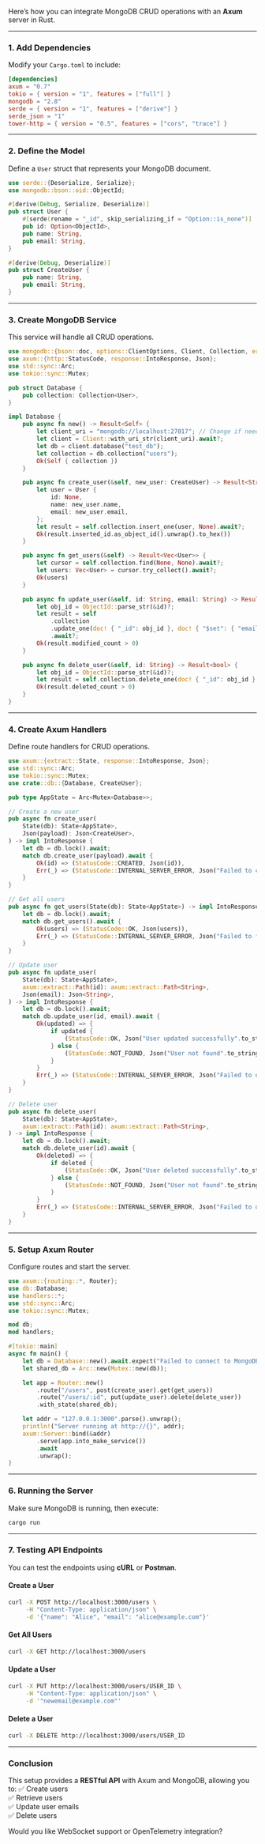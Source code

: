 Here’s how you can integrate MongoDB CRUD operations with an **Axum** server in Rust.

---

### **1. Add Dependencies**
Modify your `Cargo.toml` to include:

```toml
[dependencies]
axum = "0.7"
tokio = { version = "1", features = ["full"] }
mongodb = "2.8"
serde = { version = "1", features = ["derive"] }
serde_json = "1"
tower-http = { version = "0.5", features = ["cors", "trace"] }
```

---

### **2. Define the Model**
Define a `User` struct that represents your MongoDB document.

```rust
use serde::{Deserialize, Serialize};
use mongodb::bson::oid::ObjectId;

#[derive(Debug, Serialize, Deserialize)]
pub struct User {
    #[serde(rename = "_id", skip_serializing_if = "Option::is_none")]
    pub id: Option<ObjectId>,
    pub name: String,
    pub email: String,
}

#[derive(Debug, Deserialize)]
pub struct CreateUser {
    pub name: String,
    pub email: String,
}
```

---

### **3. Create MongoDB Service**
This service will handle all CRUD operations.

```rust
use mongodb::{bson::doc, options::ClientOptions, Client, Collection, error::Result};
use axum::{http::StatusCode, response::IntoResponse, Json};
use std::sync::Arc;
use tokio::sync::Mutex;

pub struct Database {
    pub collection: Collection<User>,
}

impl Database {
    pub async fn new() -> Result<Self> {
        let client_uri = "mongodb://localhost:27017"; // Change if needed
        let client = Client::with_uri_str(client_uri).await?;
        let db = client.database("test_db");
        let collection = db.collection("users");
        Ok(Self { collection })
    }

    pub async fn create_user(&self, new_user: CreateUser) -> Result<String> {
        let user = User {
            id: None,
            name: new_user.name,
            email: new_user.email,
        };
        let result = self.collection.insert_one(user, None).await?;
        Ok(result.inserted_id.as_object_id().unwrap().to_hex())
    }

    pub async fn get_users(&self) -> Result<Vec<User>> {
        let cursor = self.collection.find(None, None).await?;
        let users: Vec<User> = cursor.try_collect().await?;
        Ok(users)
    }

    pub async fn update_user(&self, id: String, email: String) -> Result<bool> {
        let obj_id = ObjectId::parse_str(&id)?;
        let result = self
            .collection
            .update_one(doc! { "_id": obj_id }, doc! { "$set": { "email": email } }, None)
            .await?;
        Ok(result.modified_count > 0)
    }

    pub async fn delete_user(&self, id: String) -> Result<bool> {
        let obj_id = ObjectId::parse_str(&id)?;
        let result = self.collection.delete_one(doc! { "_id": obj_id }, None).await?;
        Ok(result.deleted_count > 0)
    }
}
```

---

### **4. Create Axum Handlers**
Define route handlers for CRUD operations.

```rust
use axum::{extract::State, response::IntoResponse, Json};
use std::sync::Arc;
use tokio::sync::Mutex;
use crate::db::{Database, CreateUser};

pub type AppState = Arc<Mutex<Database>>;

// Create a new user
pub async fn create_user(
    State(db): State<AppState>,
    Json(payload): Json<CreateUser>,
) -> impl IntoResponse {
    let db = db.lock().await;
    match db.create_user(payload).await {
        Ok(id) => (StatusCode::CREATED, Json(id)),
        Err(_) => (StatusCode::INTERNAL_SERVER_ERROR, Json("Failed to create user".to_string())),
    }
}

// Get all users
pub async fn get_users(State(db): State<AppState>) -> impl IntoResponse {
    let db = db.lock().await;
    match db.get_users().await {
        Ok(users) => (StatusCode::OK, Json(users)),
        Err(_) => (StatusCode::INTERNAL_SERVER_ERROR, Json("Failed to fetch users".to_string())),
    }
}

// Update user
pub async fn update_user(
    State(db): State<AppState>,
    axum::extract::Path(id): axum::extract::Path<String>,
    Json(email): Json<String>,
) -> impl IntoResponse {
    let db = db.lock().await;
    match db.update_user(id, email).await {
        Ok(updated) => {
            if updated {
                (StatusCode::OK, Json("User updated successfully".to_string()))
            } else {
                (StatusCode::NOT_FOUND, Json("User not found".to_string()))
            }
        }
        Err(_) => (StatusCode::INTERNAL_SERVER_ERROR, Json("Failed to update user".to_string())),
    }
}

// Delete user
pub async fn delete_user(
    State(db): State<AppState>,
    axum::extract::Path(id): axum::extract::Path<String>,
) -> impl IntoResponse {
    let db = db.lock().await;
    match db.delete_user(id).await {
        Ok(deleted) => {
            if deleted {
                (StatusCode::OK, Json("User deleted successfully".to_string()))
            } else {
                (StatusCode::NOT_FOUND, Json("User not found".to_string()))
            }
        }
        Err(_) => (StatusCode::INTERNAL_SERVER_ERROR, Json("Failed to delete user".to_string())),
    }
}
```

---

### **5. Setup Axum Router**
Configure routes and start the server.

```rust
use axum::{routing::*, Router};
use db::Database;
use handlers::*;
use std::sync::Arc;
use tokio::sync::Mutex;

mod db;
mod handlers;

#[tokio::main]
async fn main() {
    let db = Database::new().await.expect("Failed to connect to MongoDB");
    let shared_db = Arc::new(Mutex::new(db));

    let app = Router::new()
        .route("/users", post(create_user).get(get_users))
        .route("/users/:id", put(update_user).delete(delete_user))
        .with_state(shared_db);

    let addr = "127.0.0.1:3000".parse().unwrap();
    println!("Server running at http://{}", addr);
    axum::Server::bind(&addr)
        .serve(app.into_make_service())
        .await
        .unwrap();
}
```

---

### **6. Running the Server**
Make sure MongoDB is running, then execute:

```sh
cargo run
```

---

### **7. Testing API Endpoints**
You can test the endpoints using **cURL** or **Postman**.

#### **Create a User**
```sh
curl -X POST http://localhost:3000/users \
     -H "Content-Type: application/json" \
     -d '{"name": "Alice", "email": "alice@example.com"}'
```

#### **Get All Users**
```sh
curl -X GET http://localhost:3000/users
```

#### **Update a User**
```sh
curl -X PUT http://localhost:3000/users/USER_ID \
     -H "Content-Type: application/json" \
     -d '"newemail@example.com"'
```

#### **Delete a User**
```sh
curl -X DELETE http://localhost:3000/users/USER_ID
```

---

### **Conclusion**
This setup provides a **RESTful API** with Axum and MongoDB, allowing you to:
✅ Create users  
✅ Retrieve users  
✅ Update user emails  
✅ Delete users  

Would you like WebSocket support or OpenTelemetry integration?
